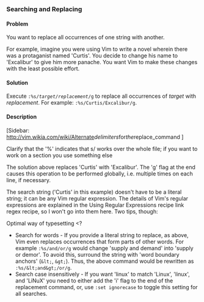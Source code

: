 ### Searching and Replacing

<h4>Problem</h4>

You want to replace all occurrences of one string with another.

For example, imagine you were using Vim to write a novel wherein there was a
protaganist named 'Curtis'. You decide to change his name to 'Excalibur' to
give him more panache. You want Vim to make these changes with the least
possible effort.

<h4>Solution</h4>

Execute <code>:%s/<var>target</var>/<var>replacement</var>/g</code> to replace
all occurrences of <var>target</var> with <var>replacement</var>. For
example: <code>:%s/Curtis/Excalibur/g</code>. 

<h4>Description</h4>

<span class="todo">[Sidebar:
http://vim.wikia.com/wiki/Alternate<i>delimiters</i>for<i>the</i>replace\_command
]</span>

<span class="todo">Clarify that the '%' indicates that s/ works over the whole file; if
you want to work on a section you use something else</span>

The solution above replaces 'Curtis' with 'Excalibur'. The 'g' flag at the end
causes this operation to be performed <i>g</i>lobally, i.e. multiple times on
each line, if necessary.

The search string ('Curtis' in this example) doesn't have to be a literal
string; it can be any Vim regular expression. The details of Vim's regular
expressions are explained in the Using Regular Expressions recipe <span
class="todo">link regex recipe</span>, so I won't go into them here. Two tips,
though: 

<span class="todo">Optimal way of typesetting \<?</span>

* Search for words - If you provide a literal string to replace, as above, Vim
even replaces occurrences that form parts of other words. For example
<code>:%s/and/or/g</code> would change 'supply and demand' into 'supply or
demor'. To avoid this, surround the string with 'word boundary anchors'
(<code>\&lt;</code>, <code>\&gt;</code>). Thus, the above command would be
rewritten as <code>:%s/\&lt;and\&gt;/or/g</code>.  
* Search case insensitively - If you want 'linux' to match 'Linux', 'linux',
and 'LiNuX' you need to either add the 'i' flag to the end of the replacement
command, or, use <code>:set ignorecase</code> to toggle this setting for all
searches.

